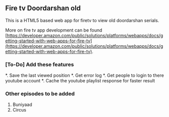 ## Fire tv Doordarshan old

This is a HTML5 based web app for firetv to view old doordarshan serials.

More on fire tv app development can be found [https://developer.amazon.com/public/solutions/platforms/webapps/docs/getting-started-with-web-apps-for-fire-tv](https://developer.amazon.com/public/solutions/platforms/webapps/docs/getting-started-with-web-apps-for-fire-tv).

### [To-Do] Add these features

*. Save the last viewed position
*. Get error log
*. Get people to login to there youtube account
*. Cache the youtube playlist response for faster result

### Other episodes to be added

1. Buniyaad
2. Circus